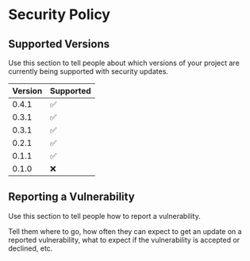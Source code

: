 # Security Policy

## Supported Versions

Use this section to tell people about which versions of your project are
currently being supported with security updates.

| Version | Supported          |
| ------- | ------------------ |
| 0.4.1  | :white_check_mark:  |
| 0.3.1  | :white_check_mark:  |
| 0.3.1  | :white_check_mark:  |
| 0.2.1  | :white_check_mark:  |
| 0.1.1  | :white_check_mark:  |
| 0.1.0  | :x:                 |

## Reporting a Vulnerability

Use this section to tell people how to report a vulnerability.

Tell them where to go, how often they can expect to get an update on a
reported vulnerability, what to expect if the vulnerability is accepted or
declined, etc.
